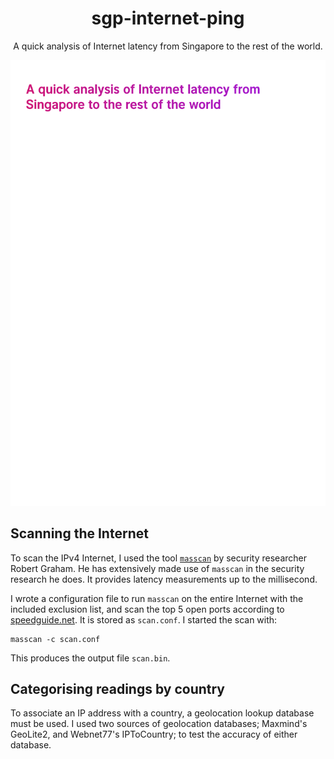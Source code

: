 
<h1 align="center">
    sgp-internet-ping
</h1>

<p align="center">
    A quick analysis of Internet latency from Singapore to the rest of the world.
</p>

<p align="center">
    <img src="poster.png" alt="poster">
</p>

## Scanning the Internet

To scan the IPv4 Internet, I used the tool [`masscan`](https://github.com/robertdavidgraham/masscan) by security researcher Robert Graham. He has extensively made use of `masscan` in the security research he does. It provides latency measurements up to the millisecond. 

I wrote a configuration file to run `masscan` on the entire Internet with the included exclusion list, and scan the top 5 open ports according to [speedguide.net](https://www.speedguide.net/ports_common.php). It is stored as `scan.conf`. I started the scan with: 

```
masscan -c scan.conf
```

This produces the output file `scan.bin`. 

## Categorising readings by country

To associate an IP address with a country, a geolocation lookup database must be used. I used two sources of geolocation databases; Maxmind's GeoLite2, and Webnet77's IPToCountry; to test the accuracy of either database. 

```

```
